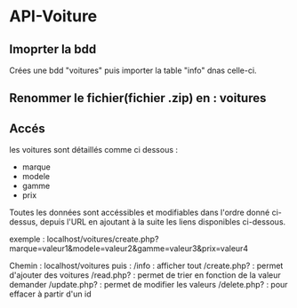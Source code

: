 # API-Voiture

## Imoprter la bdd
Crées une bdd "voitures" puis importer la table "info" dnas celle-ci.

## Renommer le fichier(fichier .zip) en : voitures

## Accés
les voitures sont détaillés comme ci dessous :
  - marque
  - modele
  - gamme
  - prix

Toutes les données sont accéssibles et modifiables dans l'ordre donné ci-dessus, depuis l'URL en ajoutant à la suite les liens disponibles ci-dessous.

exemple : localhost/voitures/create.php?marque=valeur1&modele=valeur2&gamme=valeur3&prix=valeur4

Chemin : localhost/voitures
puis :
      /info : afficher tout
      /create.php? : permet d'ajouter des voitures
      /read.php? : permet de trier en fonction de la valeur demander
      /update.php? : permet de modifier les valeurs
      /delete.php? : pour effacer à partir d'un id
